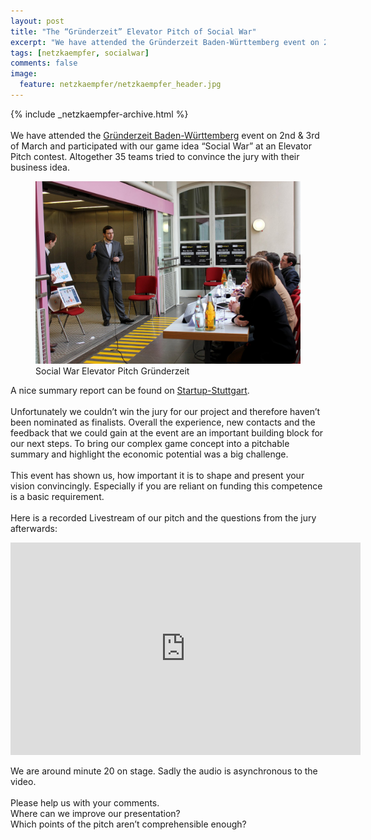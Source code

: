 ```yaml
---
layout: post
title: "The “Gründerzeit” Elevator Pitch of Social War"
excerpt: "We have attended the Gründerzeit Baden-Württemberg event on 2nd & 3rd of March and participated with our game idea “Social War” at an Elevator Pitch contest."
tags: [netzkaempfer, socialwar]
comments: false
image:
  feature: netzkaempfer/netzkaempfer_header.jpg
---
```


{% include _netzkaempfer-archive.html %}
<br/><br/>
We have attended the [Gründerzeit Baden-Württemberg](http://www.gruenderzeit-bw.de/) event on 2nd & 3rd of March and participated with our game idea “Social War” at an Elevator Pitch contest. Altogether 35 teams tried to convince the jury with their business idea.

<figure>
  <img src="../images/netzkaempfer/netzkaempfer_elevator_pitch.jpg" />
  <figcaption>Social War Elevator Pitch Gründerzeit</figcaption>
</figure>

A nice summary report can be found on [Startup-Stuttgart](http://startup-stuttgart.de/featured/elevator-pitch-grunderzeit-bw-2012/).
<br/><br/>
Unfortunately we couldn’t win the jury for our project and therefore haven’t been nominated as finalists. Overall the experience, new contacts and the feedback that we could gain at the event are an important building block for our next steps. To bring our complex game concept into a pitchable summary and highlight the economic potential was a big challenge.
<br/><br/>
This event has shown us, how important it is to shape and present your vision convincingly. Especially if you are reliant on funding this competence is a basic requirement.
<br/><br/>
Here is a recorded Livestream of our pitch and the questions from the jury afterwards:

<iframe style="border: 0; outline: 0;" src="http://cdn.livestream.com/embed/elevatorp?layout=4&amp;clip=pla_9ce406ef-b08f-4c63-9a1e-660bdd0ebbda&amp;height=340&amp;width=560&amp;autoplay=false" frameborder="0" scrolling="no" width="560" height="340"></iframe>

We are around minute 20 on stage. Sadly the audio is asynchronous to the video.
<br/><br/>
Please help us with your comments.<br/>
Where can we improve our presentation?<br/>
Which points of the pitch aren’t comprehensible enough?
